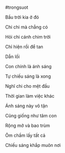 #trongsuot

Bầu trời kia ở đó

Chi chi mà chẳng có

Hỏi chi cánh chim trời

Chỉ hiện rồi để tan

Dẫn lối

Con chính là ánh sáng

Tự chiếu sáng là xong

Nghĩ chi cho mệt đầu

Thời gian làm việc khác

Ánh sáng này vô tận

Cũng giống như tâm con

Rộng mở và bao trùm

Ôm chầm lấy tất cả

Chiếu sáng khắp muôn nơi